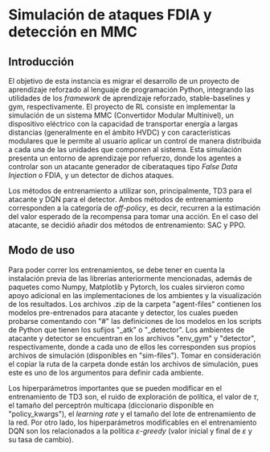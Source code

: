 # Simulación de ataques FDIA y detección en MMC

## Introducción

El objetivo de esta instancia es migrar el desarrollo de un proyecto de aprendizaje reforzado al lenguaje de programación Python, integrando las utilidades de los *framework* de aprendizaje reforzado, stable-baselines y gym, respectivamente. El proyecto de RL consiste en implementar la simulación de un sistema MMC (Convertidor Modular Multinivel), un dispositivo eléctrico con la capacidad de transportar energía a largas distancias (generalmente en el ámbito HVDC) y con características modulares que le permite al usuario aplicar un control de manera distribuida a cada una de las unidades que componen al sistema. Esta simulación presenta un entorno de aprendizaje por refuerzo, donde los agentes a controlar son un atacante generador de ciberataques tipo *False Data Injection* o FDIA, y un detector de dichos ataques.

Los métodos de entrenamiento a utilizar son, principalmente, TD3 para el atacante y DQN para el detector. Ambos métodos de entrenamiento corresponden a la categoría de *off-policy*, es decir, recurren a la estimación del valor esperado de la recompensa para tomar una acción. En el caso del atacante, se decidió añadir dos métodos de entrenamiento: SAC y PPO. 

## Modo de uso 
Para poder correr los entrenamientos, se debe tener en cuenta la instalación previa de las librerías anteriormente mencionadas, además de paquetes como Numpy, Matplotlib y Pytorch, los cuales sirvieron como apoyo adicional en las implementaciones de los ambientes y la visualización de los resultados. Los archivos .zip de la carpeta "agent-files" contienen los modelos pre-entrenados para atacante y detector, los cuales pueden probarse comentando con "\#" las definiciones de los modelos en los scripts de Python que tienen los sufijos "\_atk" o "\_detector". Los ambientes de atacante y detector se encuentran en los archivos "env\_gym" y "detector", respectivamente, donde a cada uno de ellos les corresponden sus propios archivos de simulación (disponibles en "sim-files"). Tomar en consideración el copiar la ruta de la carpeta donde están los archivos de simulación, pues este es uno de los argumentos para definir cada ambiente.

Los hiperparámetros importantes que se pueden modificar en el entrenamiento de TD3 son, el ruido de exploración de política, el valor de $\tau$, el tamaño del perceptrón multicapa (diccionario disponible en "policy\_kwargs"), el *learning rate* y el tamaño del lote de entrenamiento de la red. Por otro lado, los hiperparámetros modificables en el entrenamiento DQN son los relacionados a la política $\varepsilon$*-greedy* (valor inicial y final de $\varepsilon$ y su tasa de cambio).
